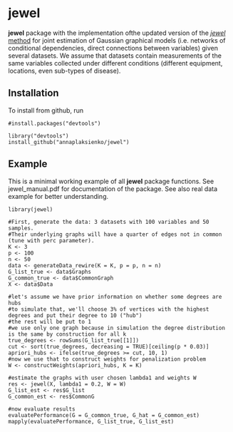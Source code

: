 # jewel
**jewel** package with the implementation ofthe updated version of the [_jewel_ method](https://www.mdpi.com/2227-7390/9/17/2105) for joint estimation of Gaussian graphical models (i.e. networks of conditional dependencies, direct connections between variables) given several datasets. We assume that datasets contain measurements of the same variables collected under different conditions (different equipment, locations, even sub-types of disease).


## Installation
To install from github, run
```
#install.packages("devtools")

library("devtools")
install_github("annaplaksienko/jewel")
```

## Example

This is a minimal working example of all **jewel** package functions. See jewel_manual.pdf for documentation of the package. See also real data example for better understanding.

```
library(jewel)

#First, generate the data: 3 datasets with 100 variables and 50 samples.
#Their underlying graphs will have a quarter of edges not in common (tune with perc parameter).
K <- 3
p <- 100
n <- 50
data <- generateData_rewire(K = K, p = p, n = n)
G_list_true <- data$Graphs
G_common_true <- data$CommonGraph
X <- data$Data

#let's assume we have prior information on whether some degrees are hubs
#to simulate that, we'll choose 3% of vertices with the highest degrees and put their degree to 10 ("hub")
#the rest will be put to 1
#we use only one graph because in simulation the degree distribution is the same by construction for all k
true_degrees <- rowSums(G_list_true[[1]])
cut <- sort(true_degrees, decreasing = TRUE)[ceiling(p * 0.03)]
apriori_hubs <- ifelse(true_degrees >= cut, 10, 1)
#now we use that to construct weights for penalization problem
W <- constructWeights(apriori_hubs, K = K)

#estimate the graphs with user chosen lambda1 and weights W
res <- jewel(X, lambda1 = 0.2, W = W)
G_list_est <- res$G_list
G_common_est <- res$CommonG

#now evaluate results
evaluatePerformance(G = G_common_true, G_hat = G_common_est)
mapply(evaluatePerformance, G_list_true, G_list_est)
```

